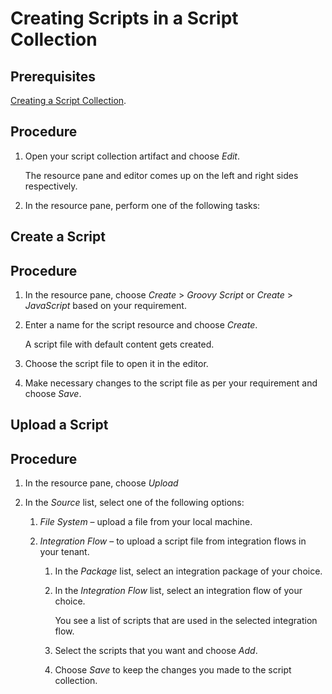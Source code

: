 <!-- loioed9b52c29bd44d26ad00fcb38afb50ce -->

# Creating Scripts in a Script Collection



<a name="loioed9b52c29bd44d26ad00fcb38afb50ce__prereq_cvp_j2n_npb"/>

## Prerequisites

[Creating a Script Collection](creating-a-script-collection-824bff0.md).



## Procedure

1.  Open your script collection artifact and choose *Edit*.

    The resource pane and editor comes up on the left and right sides respectively.

2.  In the resource pane, perform one of the following tasks:


<a name="task_tb2_tjn_npb"/>

<!-- task\_tb2\_tjn\_npb -->

## Create a Script



<a name="task_tb2_tjn_npb__steps_z5z_zjn_npb"/>

## Procedure

1.  In the resource pane, choose *Create* \> *Groovy Script* or *Create* \> *JavaScript* based on your requirement.

2.  Enter a name for the script resource and choose *Create*.

    A script file with default content gets created.

3.  Choose the script file to open it in the editor.

4.  Make necessary changes to the script file as per your requirement and choose *Save*.


<a name="task_pjc_mkn_npb"/>

<!-- task\_pjc\_mkn\_npb -->

## Upload a Script



<a name="task_pjc_mkn_npb__steps_qjc_mkn_npb"/>

## Procedure

1.  In the resource pane, choose *Upload*

2.  In the *Source* list, select one of the following options:

    1.  *File System* – upload a file from your local machine.

    2.  *Integration Flow* – to upload a script file from integration flows in your tenant.

        1.  In the *Package* list, select an integration package of your choice.

        2.  In the *Integration Flow* list, select an integration flow of your choice.

            You see a list of scripts that are used in the selected integration flow.

        3.  Select the scripts that you want and choose *Add*.

        4.  Choose *Save* to keep the changes you made to the script collection.




